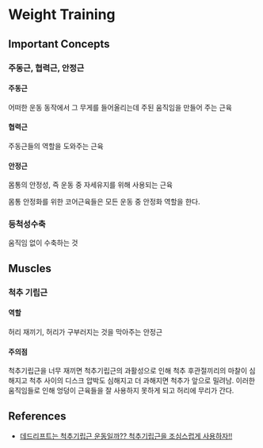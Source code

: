 # Weight Training

## Important Concepts

### 주동근, 협력근, 안정근

#### 주동근
어떠한 운동 동작에서 그 무게를 들어올리는데 주된 움직임을 만들어 주는 근육

#### 협력근
주동근들의 역할을 도와주는 근육

#### 안정근
몸통의 안정성, 즉 운동 중 자세유지를 위해 사용되는 근육

몸통 안정화를 위한 코어근육들은 모든 운동 중 안정화 역할을 한다.

### 등척성수축
움직임 없이 수축하는 것

## Muscles

### 척추 기립근

#### 역할
허리 재끼기, 허리가 구부러지는 것을 막아주는 안정근

#### 주의점
척추기립근을 너무 재끼면 척추기립근의 과활성으로 인해 척추 후관절끼리의 마찰이 심해지고 척추 사이의 디스크 압박도 심해지고 더 과해지면 척추가 앞으로 밀려남. 이러한 움직임들로 인해 엉덩이 근육들을 잘 사용하지 못하게 되고 허리에 무리가 간다.

## References
- [데드리프트는 척추기립근 운동일까?? 척추기립근을 조심스럽게 사용하자!!](https://youtu.be/kCXl302fHTY)
